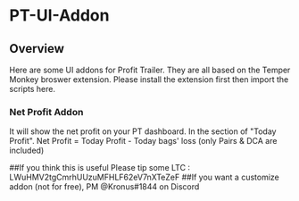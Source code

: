 # PT-UI-Addon
## Overview
  Here are some UI addons for Profit Trailer. They are all based on the Temper Monkey broswer extension.
  Please install the extension first then import the scripts here.
### Net Profit Addon
   It will show the net profit on your PT dashboard. In the section of "Today Profit".
   Net Profit = Today Profit - Today bags' loss (only Pairs & DCA are included)
   
##If you think this is useful
  Please tip some LTC : LWuHMV2tgCmrhUUzuMFHLF62eV7nXTeZeF
##If you want a customize addon (not for free), PM @Kronus#1844 on Discord
